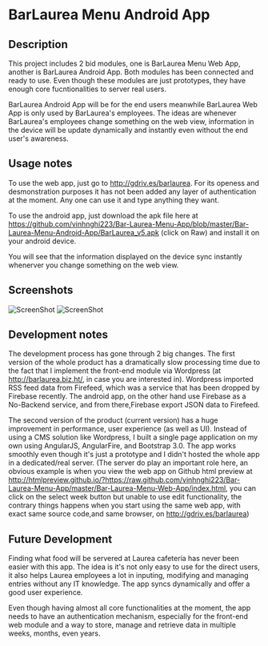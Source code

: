 BarLaurea Menu Android App
================
Description 
-------
This project includes 2 bid modules, one is BarLaurea Menu Web App, another is BarLaurea Android App. Both modules has been connected and ready to use. Even though these modules are just prototypes, they have enough core fucntionalities to server real users.

BarLaurea Android App will be for the end users meanwhile BarLaurea Web App is only used by BarLaurea's employees. The ideas are whenever BarLaurea's employees change something on the web view, information in the device will be update dynamically and instantly even without the end user's awareness.

Usage notes
-------
To use the web app, just go to http://gdriv.es/barlaurea.
For its openess and desmonstration purposes it has not been added any layer of authentication at the moment. Any one can use it and type anything they want.

To use the android app, just download the apk file here at https://github.com/vinhnghi223/Bar-Laurea-Menu-App/blob/master/Bar-Laurea-Menu-Android-App/BarLaurea_v5.apk (click on Raw) and install it on your android device. 

You will see that the information displayed on the device sync instantly whenerver you change something on the web view.

Screenshots
-------
![ScreenShot](https://raw.githubusercontent.com/vinhnghi223/Bar-Laurea-Menu-App/master/Bar-Laurea-Menu-Android-App/Screenshot.png)
![ScreenShot](https://raw.githubusercontent.com/vinhnghi223/Bar-Laurea-Menu-App/master/Bar-Laurea-Menu-Web-App/Screenshot-web-app.PNG)

Development notes
-------
The development process has gone through 2 big changes. The first version of the whole product has a dramatically slow processing time due to the fact that I implement the front-end module via Wordpress (at http://barlaurea.biz.ht/, in case you are interested in). Wordpress imported RSS feed data from Firefeed, which was a service that has been dropped by Firebase recently. The android app, on the other hand use Firebase as a No-Backend service, and from there,Firebase export JSON data to Firefeed.

The second version of the product (current version) has a huge improvement in performance, user experience (as well as UI). Instead of using a CMS solution like Wordpress, I built a single page application on my own using AngularJS, AngularFire, and Bootstrap 3.0. The app works smoothly even though it's just a prototype and I didn't hosted the whole app in a dedicated/real server. (The server do play an important role here, an obvious example is when you view the web app  on Github html preview at http://htmlpreview.github.io/?https://raw.github.com/vinhnghi223/Bar-Laurea-Menu-App/master/Bar-Laurea-Menu-Web-App/index.html, you can click on the select week button but unable to use edit functionality, the contrary things happens when you start using the same web app, with exact same source code,and same browser, on http://gdriv.es/barlaurea)

Future Development
-------
Finding what food will be servered at Laurea cafeteria has never been easier with this app. The idea is it's not only easy to use for the direct users, it also helps Laurea employees a lot in inputing, modifying and managing entries without any IT knowledge. The app syncs dynamically and offer a good user experience. 

Even though having almost all core functionalities at the moment, the app needs to have an authentication mechanism, especially for the front-end web module and a way to store, manage and retrieve data in multiple weeks, months, even years.



